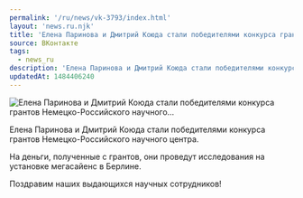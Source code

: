 ```yaml
---
permalink: '/ru/news/vk-3793/index.html'
layout: 'news.ru.njk'
title: 'Елена Паринова и Дмитрий Коюда стали победителями конкурса грантов Немецко-Российского научного'
source: ВКонтакте
tags:
  - news_ru
description: 'Елена Паринова и Дмитрий Коюда стали победителями конкурса грантов Немецко-Российского научного…'
updatedAt: 1484406240
---
```

![Елена Паринова и Дмитрий Коюда стали победителями конкурса грантов Немецко-Российского научного…](https://sun9-36.userapi.com/impf/c636218/v636218481/3fd14/atC57cukX0E.jpg?size=1280x960&quality=96&proxy=1&sign=773d3b6e7fc6b55e55f489d6707eab87&c_uniq_tag=5fx0dScQFgKkSebN5BSkobwknUcOyUjS4RlDP4fb2EM&type=album)

Елена Паринова и Дмитрий Коюда стали победителями конкурса грантов Немецко-Российского научного центра.

На деньги, полученные с грантов, они проведут исследования на установке мегасайенс в Берлине.

Поздравим наших выдающихся научных сотрудников!
